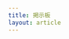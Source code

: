 ```yaml
---
title: 掲示板
layout: article
---
```


<script>
    let r = new XMLHttpRequest
    r.open("GET", "https://www.yamaguchi.tech/cgi-bin/get_poster.cgi")
    r.send()
    let posters
    r.onload = function(e){
        let posters_csv = e.target.response
        posters = posters_csv.split(/\n/)
        posters = posters.filter(Boolean)
        posters = posters.map(function(e){
            return e.split(/\,\s?/)
        })
    }
</script>